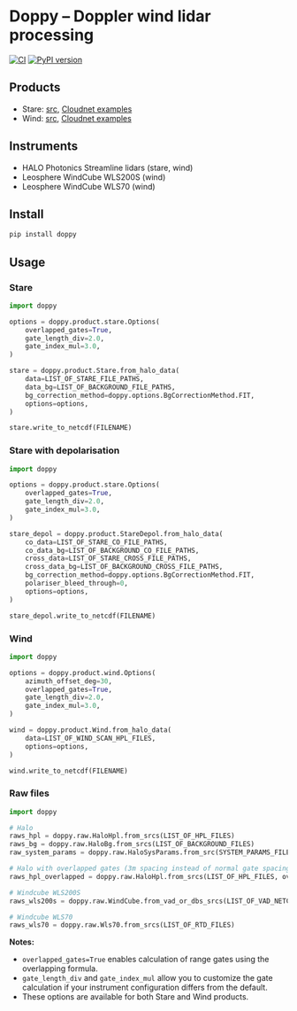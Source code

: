 # Doppy – Doppler wind lidar processing

[![CI](https://github.com/actris-cloudnet/doppy/actions/workflows/ci.yml/badge.svg)](https://github.com/actris-cloudnet/doppy/actions/workflows/ci.yml)
[![PyPI version](https://badge.fury.io/py/doppy.svg)](https://badge.fury.io/py/doppy)

## Products

- Stare: [src](https://github.com/actris-cloudnet/doppy/blob/main/src/doppy/product/stare.py), [Cloudnet examples](https://cloudnet.fmi.fi/search/visualizations?experimental=true&product=doppler-lidar&dateFrom=2024-06-05&dateTo=2024-06-05)
- Wind: [src](https://github.com/actris-cloudnet/doppy/blob/main/src/doppy/product/wind.py), [Cloudnet examples](https://cloudnet.fmi.fi/search/visualizations?experimental=true&product=doppler-lidar-wind&dateFrom=2024-06-05&dateTo=2024-06-05)

## Instruments

- HALO Photonics Streamline lidars (stare, wind)
- Leosphere WindCube WLS200S (wind)
- Leosphere WindCube WLS70 (wind)

## Install

```sh
pip install doppy
```

## Usage

### Stare

```python
import doppy

options = doppy.product.stare.Options(
    overlapped_gates=True,
    gate_length_div=2.0,
    gate_index_mul=3.0,
)

stare = doppy.product.Stare.from_halo_data(
    data=LIST_OF_STARE_FILE_PATHS,
    data_bg=LIST_OF_BACKGROUND_FILE_PATHS,
    bg_correction_method=doppy.options.BgCorrectionMethod.FIT,
    options=options,
)

stare.write_to_netcdf(FILENAME)
```

### Stare with depolarisation

```python
import doppy

options = doppy.product.stare.Options(
    overlapped_gates=True,
    gate_length_div=2.0,
    gate_index_mul=3.0,
)

stare_depol = doppy.product.StareDepol.from_halo_data(
    co_data=LIST_OF_STARE_CO_FILE_PATHS,
    co_data_bg=LIST_OF_BACKGROUND_CO_FILE_PATHS,
    cross_data=LIST_OF_STARE_CROSS_FILE_PATHS,
    cross_data_bg=LIST_OF_BACKGROUND_CROSS_FILE_PATHS,
    bg_correction_method=doppy.options.BgCorrectionMethod.FIT,
    polariser_bleed_through=0,
    options=options,
)

stare_depol.write_to_netcdf(FILENAME)
```

### Wind

```python
import doppy

options = doppy.product.wind.Options(
    azimuth_offset_deg=30,
    overlapped_gates=True,
    gate_length_div=2.0,
    gate_index_mul=3.0,
)

wind = doppy.product.Wind.from_halo_data(
    data=LIST_OF_WIND_SCAN_HPL_FILES,
    options=options,
)

wind.write_to_netcdf(FILENAME)
```

### Raw files

```python
import doppy

# Halo
raws_hpl = doppy.raw.HaloHpl.from_srcs(LIST_OF_HPL_FILES)
raws_bg = doppy.raw.HaloBg.from_srcs(LIST_OF_BACKGROUND_FILES)
raw_system_params = doppy.raw.HaloSysParams.from_src(SYSTEM_PARAMS_FILENAME)

# Halo with overlapped gates (3m spacing instead of normal gate spacing)
raws_hpl_overlapped = doppy.raw.HaloHpl.from_srcs(LIST_OF_HPL_FILES, overlapped_gates=True)

# Windcube WLS200S
raws_wls200s = doppy.raw.WindCube.from_vad_or_dbs_srcs(LIST_OF_VAD_NETCDF_FILES)

# Windcube WLS70
raws_wls70 = doppy.raw.Wls70.from_srcs(LIST_OF_RTD_FILES)
```

**Notes:**
- `overlapped_gates=True` enables calculation of range gates using the overlapping formula.
- `gate_length_div` and `gate_index_mul` allow you to customize the gate calculation if your instrument configuration differs from the default.
- These options are available for both Stare and Wind products.
